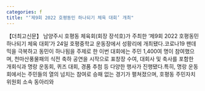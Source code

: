 ```yaml
---
categories: f
title: "‘제9회 2022 호평동민 하나되기 체육 대회’ 개최"
---
```

【더최고신문】 남양주시 호평동 체육회(회장 장석호)가 주최한 ‘제9회 2022 호평동민 하나되기 체육 대회’가 24일 호평중학교 운동장에서 성황리에 개최됐다.코로나19 팬데믹을 극복하고 동민이 하나됨을 주제로 한 이번 대회에는 주민 1,400여 명이 참여했으며, 천마산풍물패의 식전 축하 공연을 시작으로 표창장 수여, 대회사 및 축사를 포함한 개회식과 명랑 운동회, 퀴즈 대회, 경품 추첨 등 다양한 행사가 진행됐다.특히, 명랑 운동회에서는 주민들의 열의 넘치는 참여로 승패 없는 경기가 펼쳐졌으며, 호평동 주민자치위원회 소속 동아리와